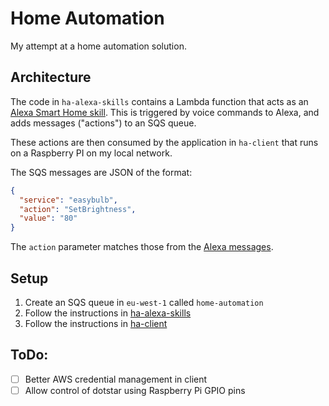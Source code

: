 # Home Automation
My attempt at a home automation solution.

## Architecture
The code in `ha-alexa-skills` contains a Lambda function that acts as an [Alexa Smart Home skill](https://developer.amazon.com/docs/smarthome/understand-the-smart-home-skill-api.html).
This is triggered by voice commands to Alexa, and adds messages ("actions") to an SQS queue.

These actions are then consumed by the application in `ha-client` that runs on a Raspberry PI on my
local network.

The SQS messages are JSON of the format:
```json
{
  "service": "easybulb",
  "action": "SetBrightness",
  "value": "80"
}
```
The `action` parameter matches those from the [Alexa messages](https://developer.amazon.com/docs/smarthome/smart-home-skill-api-message-reference.html#lighting-and-tunable-lighting-control-messages).

## Setup
1. Create an SQS queue in `eu-west-1` called `home-automation`
2. Follow the instructions in [ha-alexa-skills](ha-alexa-skills)
3. Follow the instructions in [ha-client](ha-client)

## ToDo:
- [ ] Better AWS credential management in client
- [ ] Allow control of dotstar using Raspberry Pi GPIO pins
